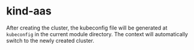 # kind-aas

After creating the cluster, the kubeconfig file will be generated at `kubeconfig` in the current module directory. The context will automatically switch to the newly created cluster.
